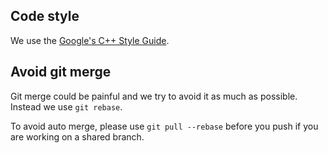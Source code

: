## Code style

We use the [Google's C++ Style Guide](https://google.github.io/styleguide/cppguide.html).

## Avoid git merge

Git merge could be painful and we try to avoid it as much as possible. Instead we use `git rebase`. 

To avoid auto merge, please use `git pull --rebase` before you push if you are working on a shared branch.
